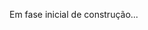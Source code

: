 Em fase inicial de construção...

<!-- todo/ reescrever a readme

//// rascunho ////

User History
///------ a passar a limpo

Backlog:

#Criar o projeto inicial [x]
#Vincular ao repositório e criar branch de desenvolvimento[x]
#Instalar e configurar:
#Helmet[x]
#Eslint[x]
#Prettierrc[x]
#TypeScript[x]
#Jest/TestingLibrary[x]
#Docker/Compose[x]
#Estruturar a arquitetura de pastas[x]
#Configurar a VPS[x]
#Criar componente HelmetComponent[x]
#Criar(vazio) as pages Home[x] / Cardápio[x] / Contato[x] ----- etc === a preencher[ ]
#Criar(vazio) os componentes de NavBar[x] / Footer[x] ---------- etc ===== a preencher[]
#Criar rotas (router)[x]
#Trocar o favicon.ico[x]
#Criar componente de svg[x]
#Criar Mock dos lanches[x]
#Popular Mock dos lanches[x]
#Criar container dos cards[x]
#Criar componente card[x]
#Criar o mock do banner[]
#Finalizar layou da search[x]
#Medias do footer[x]
#Adicionar conteúdo do footer[x]
#Finalizar footer & responsividade do mesmo[x]
#Criar responsividade breakpoint[screen && media  min320px][x]
#Criar parte funcional do componente de Card e typar[x]
#Criar servidor Mongodb com docker [x]
#Criar projeto inicial do brackend com docker e typescript rotas (post e get) [x]
#Criar servidor express com dotenv, cors, mongoose [x]
#Criar e  configurar env [x]
#Criar conexão com o mongo [x]
#Criar controller e funcional de post [x]
#Criar rota get [x]
#Cadastrar lanches no banco de dados [x]
#Criar rota de post [x]
#Criar validações post [x]
#Trazer informações do backend para o front end[x]
#Renderizar informações no component card[x]
#Criar Schema images e relacionar com Schema burgers[x]
#Reformular controller dos mesmos[x]
#Criar servidor de imagens no backend multer [x]
#Criar query por param hamburger []
#Criar query por param imagem []
#Criar component de inserção de imagens []
#Popular com dados reais []
#Armazenar dados trazidos em um reducer[]


-
-
-
-
-
-

////////////////////////////////////////
